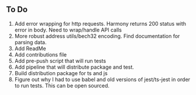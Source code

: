 ## To Do
1. Add error wrapping for http requests. Harmony returns 200 status with error in body. Need to wrap/handle API calls
2. More robust address utils/bech32 encoding. Find documentation for parsing data.
3. Add ReadMe
4. Add contributions file
5. Add pre-push script that will run tests
6. Add pipeline that will distribute package and test.
7. Build distribution package for ts and js
8. Figure out why I had to use babel and old versions of jest/ts-jest in order to run tests. This can be open sourced.